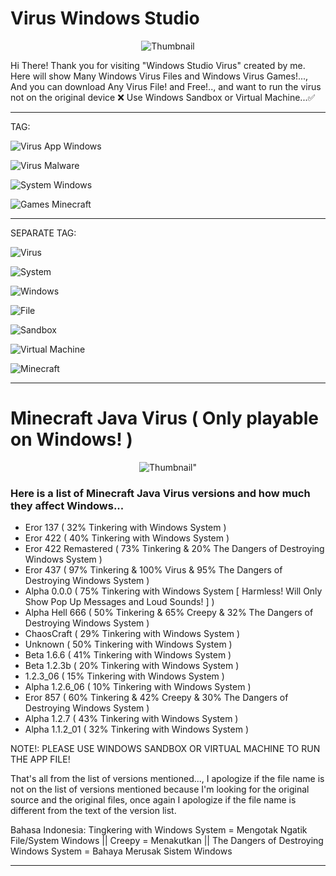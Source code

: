 # Virus Windows Studio

<p align="center">
  <img src="https://files.catbox.moe/827rwt.jpeg" alt="Thumbnail" />
</p>

Hi There! Thank you for visiting "Windows Studio Virus" created by me. Here will show Many Windows Virus Files and Windows Virus Games!..., And you can download Any Virus File! and Free!.., and want to run the virus not on the original device ❌ Use Windows Sandbox or Virtual Machine...✅

---

TAG:

![Virus App Windows](https://img.shields.io/badge/Virus_App-Windows-red?style=for-the-badge)

![Virus Malware](https://img.shields.io/badge/Virus-Malware-red?style=for-the-badge)

![System Windows](https://img.shields.io/badge/System-Windows-blue?style=for-the-badge)

![Games Minecraft](https://img.shields.io/badge/Games-Minecraft-chocolate?style=for-the-badge)

---

SEPARATE TAG:

![Virus](https://img.shields.io/badge/Virus-red?style=for-the-badge)

![System](https://img.shields.io/badge/System-gray?style=for-the-badge)

![Windows](https://img.shields.io/badge/Windows-blue?style=for-the-badge)

![File](https://img.shields.io/badge/File-chocolate?style=for-the-badge)

![Sandbox](https://img.shields.io/badge/Sandbox-white?style=for-the-badge)

![Virtual Machine](https://img.shields.io/badge/Virtual_Machine-white?style=for-the-badge)

![Minecraft](https://img.shields.io/badge/Minecraft-green?style=for-the-badge)

---

# Minecraft Java Virus ( Only playable on Windows! )

<p align="center">
  <img src="https://files.catbox.moe/01u6hy.jpeg" alt=Thumbnail" />
</p>

### Here is a list of Minecraft Java Virus versions and how much they affect Windows...
- Eror 137 ( 32% Tinkering with Windows System )
- Eror 422 ( 40% Tinkering with Windows System )
- Eror 422 Remastered ( 73% Tinkering & 20% The Dangers of Destroying Windows System )
- Eror 437 ( 97% Tinkering & 100% Virus & 95% The Dangers of Destroying Windows System )
- Alpha 0.0.0 ( 75% Tinkering with Windows System [ Harmless! Will Only Show Pop Up Messages and Loud Sounds! ] )
- Alpha Hell 666 ( 50% Tinkering & 65% Creepy & 32% The Dangers of Destroying Windows System )
- ChaosCraft ( 29% Tinkering with Windows System )
- Unknown ( 50% Tinkering with Windows System )
- Beta 1.6.6 ( 41% Tinkering with Windows System )
- Beta 1.2.3b ( 20% Tinkering with Windows System )
- 1.2.3_06 ( 15% Tinkering with Windows System )
- Alpha 1.2.6_06 ( 10% Tinkering with Windows System )
- Eror 857 ( 60% Tinkering & 42% Creepy & 30% The Dangers of Destroying Windows System )
- Alpha 1.2.7 ( 43% Tinkering with Windows System )
- Alpha 1.1.2_01 ( 32% Tinkering with Windows System )

NOTE!:
PLEASE USE WINDOWS SANDBOX OR VIRTUAL MACHINE TO RUN THE APP FILE!

That's all from the list of versions mentioned..., I apologize if the file name is not on the list of versions mentioned because I'm looking for the original source and the original files, once again I apologize if the file name is different from the text of the version list.

Bahasa Indonesia: Tingkering with Windows System = Mengotak Ngatik File/System Windows || Creepy = Menakutkan || The Dangers of Destroying Windows System = Bahaya Merusak Sistem Windows

---
